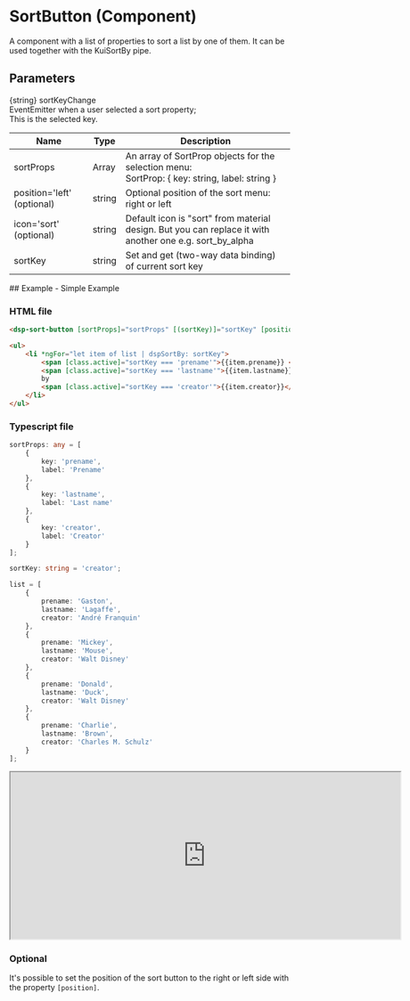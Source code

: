 # SortButton (Component)

A component with a list of properties to sort a list by one of them.
It can be used together with the KuiSortBy pipe.

## Parameters

{string} sortKeyChange <br>
EventEmitter when a user selected a sort property; <br>
This is the selected key.

Name | Type | Description
--- | --- | ---
sortProps | Array<SortProp> | An array of SortProp objects for the selection menu: <br> SortProp: { key: string, label: string }
position='left' (optional) | string | Optional position of the sort menu: right or left
icon='sort' (optional) | string | Default icon is "sort" from material design. But you can replace it with another one e.g. sort_by_alpha
sortKey | string | Set and get (two-way data binding) of current sort key

## Example - Simple Example

### HTML file

```html
<dsp-sort-button [sortProps]="sortProps" [(sortKey)]="sortKey" [position]="'right'"></dsp-sort-button>

<ul>
    <li *ngFor="let item of list | dspSortBy: sortKey">
        <span [class.active]="sortKey === 'prename'">{{item.prename}} </span>
        <span [class.active]="sortKey === 'lastname'">{{item.lastname}} </span>
        by
        <span [class.active]="sortKey === 'creator'">{{item.creator}}</span>
    </li>
</ul>
```

### Typescript file

```ts
sortProps: any = [
    {
        key: 'prename',
        label: 'Prename'
    },
    {
        key: 'lastname',
        label: 'Last name'
    },
    {
        key: 'creator',
        label: 'Creator'
    }
];

sortKey: string = 'creator';

list = [
    {
        prename: 'Gaston',
        lastname: 'Lagaffe',
        creator: 'André Franquin'
    },
    {
        prename: 'Mickey',
        lastname: 'Mouse',
        creator: 'Walt Disney'
    },
    {
        prename: 'Donald',
        lastname: 'Duck',
        creator: 'Walt Disney'
    },
    {
        prename: 'Charlie',
        lastname: 'Brown',
        creator: 'Charles M. Schulz'
    }
];
```

<iframe src="https://stackblitz.com/edit/knora-sort-button?embed=1&file=src/app/app.component.ts&hideExplorer=1&hideNavigation=1&hidedevtools=1&view=preview" width="700px" height="300px"></iframe>

### Optional

It's possible to set the position of the sort button to the right or left side with the property `[position]`.
